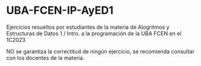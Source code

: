 # UBA-FCEN-IP-AyED1
Ejercicios resueltos por estudiantes de la materia de Alogritmos y Estructuras de Datos 1 / Intro. a la programación de la UBA FCEN en el 1C2023

NO se garantiza la correctitud de ningún ejercicio, se recomienda consultar con los docentes de la materia.
